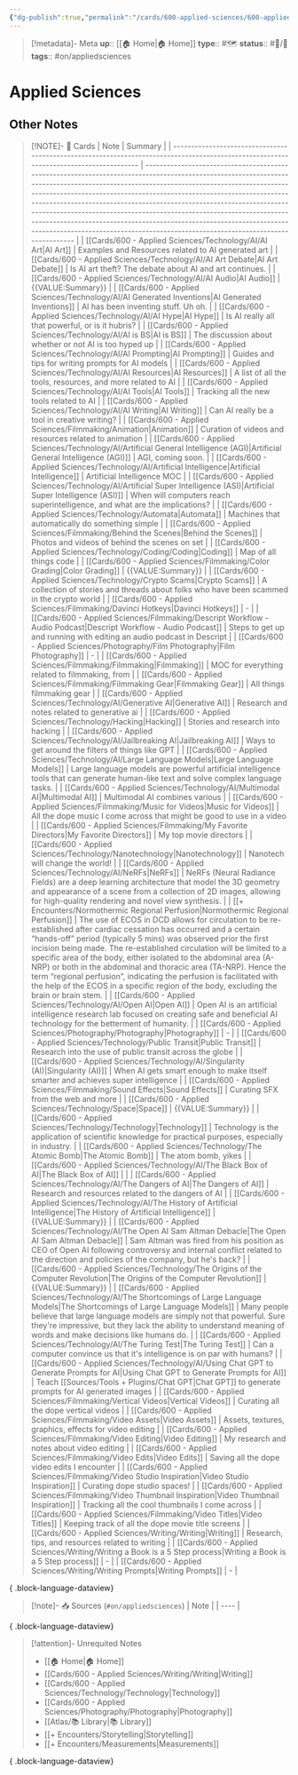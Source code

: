 ```yaml
---
{"dg-publish":true,"permalink":"/cards/600-applied-sciences/600-applied-sciences/","title":"Applied Sciences"}
---
```


> [!metadata]- Meta
> **up**:: [[🏠 Home\|🏠 Home]]
> **type**:: #🗺️ 
> **status**:: #📝/🌿 
> **tags**::  #on/appliedsciences


# Applied Sciences

## Other Notes
> [!NOTE]- 📝 Cards
>  | Note                                                                                                                                   | Summary                                                                                                                                                                                                                                                                                                                                                                                                                                                                                                                                                                      |
> | -------------------------------------------------------------------------------------------------------------------------------------- | ---------------------------------------------------------------------------------------------------------------------------------------------------------------------------------------------------------------------------------------------------------------------------------------------------------------------------------------------------------------------------------------------------------------------------------------------------------------------------------------------------------------------------------------------------------------------------- |
> | [[Cards/600 - Applied Sciences/Technology/AI/AI Art\|AI Art]]                                                                       | Examples and Resources related to AI generated art                                                                                                                                                                                                                                                                                                                                                                                                                                                                                                                           |
> | [[Cards/600 - Applied Sciences/Technology/AI/AI Art Debate\|AI Art Debate]]                                                         | Is AI art theft? The debate about AI and art continues.                                                                                                                                                                                                                                                                                                                                                                                                                                                                                                                      |
> | [[Cards/600 - Applied Sciences/Technology/AI/AI Audio\|AI Audio]]                                                                   | {{VALUE:Summary}}                                                                                                                                                                                                                                                                                                                                                                                                                                                                                                                                                            |
> | [[Cards/600 - Applied Sciences/Technology/AI/AI Generated Inventions\|AI Generated Inventions]]                                     | AI has been inventing stuff. Uh oh.                                                                                                                                                                                                                                                                                                                                                                                                                                                                                                                                          |
> | [[Cards/600 - Applied Sciences/Technology/AI/AI Hype\|AI Hype]]                                                                     | Is AI really all that powerful, or is it hubris?                                                                                                                                                                                                                                                                                                                                                                                                                                                                                                                             |
> | [[Cards/600 - Applied Sciences/Technology/AI/AI is BS\|AI is BS]]                                                                   | The discussion about whether or not AI is too hyped up                                                                                                                                                                                                                                                                                                                                                                                                                                                                                                                       |
> | [[Cards/600 - Applied Sciences/Technology/AI/AI Prompting\|AI Prompting]]                                                           | Guides and tips for writing prompts for AI models                                                                                                                                                                                                                                                                                                                                                                                                                                                                                                                            |
> | [[Cards/600 - Applied Sciences/Technology/AI/AI Resources\|AI Resources]]                                                           | A list of all the tools, resources, and more related to AI                                                                                                                                                                                                                                                                                                                                                                                                                                                                                                                   |
> | [[Cards/600 - Applied Sciences/Technology/AI/AI Tools\|AI Tools]]                                                                   | Tracking all the new tools related to AI                                                                                                                                                                                                                                                                                                                                                                                                                                                                                                                                     |
> | [[Cards/600 - Applied Sciences/Technology/AI/AI Writing\|AI Writing]]                                                               | Can AI really be a tool in creative writing?                                                                                                                                                                                                                                                                                                                                                                                                                                                                                                                                 |
> | [[Cards/600 - Applied Sciences/Filmmaking/Animation\|Animation]]                                                                    | Curation of videos and resources related to animation                                                                                                                                                                                                                                                                                                                                                                                                                                                                                                                        |
> | [[Cards/600 - Applied Sciences/Technology/AI/Artificial General Intelligence (AGI)\|Artificial General Intelligence (AGI)]]         | AGI, coming soon.                                                                                                                                                                                                                                                                                                                                                                                                                                                                                                                                                            |
> | [[Cards/600 - Applied Sciences/Technology/AI/Artificial Intelligence\|Artificial Intelligence]]                                     | Artificial Intelligence MOC                                                                                                                                                                                                                                                                                                                                                                                                                                                                                                                                                  |
> | [[Cards/600 - Applied Sciences/Technology/AI/Artificial Super Intelligence (ASI)\|Artificial Super Intelligence (ASI)]]             | When will computers reach superintelligence, and what are the implications?                                                                                                                                                                                                                                                                                                                                                                                                                                                                                                  |
> | [[Cards/600 - Applied Sciences/Technology/Automata\|Automata]]                                                                      | Machines that automatically do something simple                                                                                                                                                                                                                                                                                                                                                                                                                                                                                                                              |
> | [[Cards/600 - Applied Sciences/Filmmaking/Behind the Scenes\|Behind the Scenes]]                                                    | Photos and videos of behind the scenes on set                                                                                                                                                                                                                                                                                                                                                                                                                                                                                                                                |
> | [[Cards/600 - Applied Sciences/Technology/Coding/Coding\|Coding]]                                                                   | Map of all things code                                                                                                                                                                                                                                                                                                                                                                                                                                                                                                                                                       |
> | [[Cards/600 - Applied Sciences/Filmmaking/Color Grading\|Color Grading]]                                                            | {{VALUE:Summary}}                                                                                                                                                                                                                                                                                                                                                                                                                                                                                                                                                            |
> | [[Cards/600 - Applied Sciences/Technology/Crypto Scams\|Crypto Scams]]                                                              | A collection of stories and threads about folks who have been scammed in the crypto world                                                                                                                                                                                                                                                                                                                                                                                                                                                                                    |
> | [[Cards/600 - Applied Sciences/Filmmaking/Davinci Hotkeys\|Davinci Hotkeys]]                                                        | \-                                                                                                                                                                                                                                                                                                                                                                                                                                                                                                                                                                           |
> | [[Cards/600 - Applied Sciences/Filmmaking/Descript Workflow - Audio Podcast\|Descript Workflow - Audio Podcast]]                    | Steps to get up and running with editing an audio podcast in Descript                                                                                                                                                                                                                                                                                                                                                                                                                                                                                                        |
> | [[Cards/600 - Applied Sciences/Photography/Film Photography\|Film Photography]]                                                     | \-                                                                                                                                                                                                                                                                                                                                                                                                                                                                                                                                                                           |
> | [[Cards/600 - Applied Sciences/Filmmaking/Filmmaking\|Filmmaking]]                                                                  | MOC for everything related to filmmaking, from                                                                                                                                                                                                                                                                                                                                                                                                                                                                                                                               |
> | [[Cards/600 - Applied Sciences/Filmmaking/Filmmaking Gear\|Filmmaking Gear]]                                                        | All things filmmaking gear                                                                                                                                                                                                                                                                                                                                                                                                                                                                                                                                                   |
> | [[Cards/600 - Applied Sciences/Technology/AI/Generative AI\|Generative AI]]                                                         | Research and notes related to generative ai                                                                                                                                                                                                                                                                                                                                                                                                                                                                                                                                  |
> | [[Cards/600 - Applied Sciences/Technology/Hacking\|Hacking]]                                                                        | Stories and research into hacking                                                                                                                                                                                                                                                                                                                                                                                                                                                                                                                                            |
> | [[Cards/600 - Applied Sciences/Technology/AI/Jailbreaking AI\|Jailbreaking AI]]                                                     | Ways to get around the filters of things like GPT                                                                                                                                                                                                                                                                                                                                                                                                                                                                                                                            |
> | [[Cards/600 - Applied Sciences/Technology/AI/Large Language Models\|Large Language Models]]                                         | Large language models are powerful artificial intelligence tools that can generate human-like text and solve complex language tasks.                                                                                                                                                                                                                                                                                                                                                                                                                                         |
> | [[Cards/600 - Applied Sciences/Technology/AI/Multimodal AI\|Multimodal AI]]                                                         | Multimodal AI combines various                                                                                                                                                                                                                                                                                                                                                                                                                                                                                                                                               |
> | [[Cards/600 - Applied Sciences/Filmmaking/Music for Videos\|Music for Videos]]                                                      | All the dope music I come across that might be good to use in a video                                                                                                                                                                                                                                                                                                                                                                                                                                                                                                        |
> | [[Cards/600 - Applied Sciences/Filmmaking/My Favorite Directors\|My Favorite Directors]]                                            | My top movie directors                                                                                                                                                                                                                                                                                                                                                                                                                                                                                                                                                       |
> | [[Cards/600 - Applied Sciences/Technology/Nanotechnology\|Nanotechnology]]                                                          | Nanotech will change the world!                                                                                                                                                                                                                                                                                                                                                                                                                                                                                                                                              |
> | [[Cards/600 - Applied Sciences/Technology/AI/NeRFs\|NeRFs]]                                                                         | NeRFs (Neural Radiance Fields) are a deep learning architecture that model the 3D geometry and appearance of a scene from a collection of 2D images, allowing for high-quality rendering and novel view synthesis.                                                                                                                                                                                                                                                                                                                                                           |
> | [[+ Encounters/Normothermic Regional Perfusion\|Normothermic Regional Perfusion]]                                                   | The use of ECOS in DCD allows for circulation to be re-established after cardiac cessation has occurred and a certain “hands-off” period (typically 5 mins) was observed prior the first incision being made. The re-established circulation will be limited to a specific area of the body, either isolated to the abdominal area (A-NRP) or both in the abdominal and thoracic area (TA-NRP). Hence the term “regional perfusion”, indicating the perfusion is facilitated with the help of the ECOS in a specific region of the body, excluding the brain or brain stem.  |
> | [[Cards/600 - Applied Sciences/Technology/AI/Open AI\|Open AI]]                                                                     | Open AI is an artificial intelligence research lab focused on creating safe and beneficial AI technology for the betterment of humanity.                                                                                                                                                                                                                                                                                                                                                                                                                                     |
> | [[Cards/600 - Applied Sciences/Photography/Photography\|Photography]]                                                               | \-                                                                                                                                                                                                                                                                                                                                                                                                                                                                                                                                                                           |
> | [[Cards/600 - Applied Sciences/Technology/Public Transit\|Public Transit]]                                                          | Research into the use of public transit across the globe                                                                                                                                                                                                                                                                                                                                                                                                                                                                                                                     |
> | [[Cards/600 - Applied Sciences/Technology/AI/Singularity (AI)\|Singularity (AI)]]                                                   | When AI gets smart enough to make itself smarter and achieves super intelligence                                                                                                                                                                                                                                                                                                                                                                                                                                                                                             |
> | [[Cards/600 - Applied Sciences/Filmmaking/Sound Effects\|Sound Effects]]                                                            | Curating SFX from the web and more                                                                                                                                                                                                                                                                                                                                                                                                                                                                                                                                           |
> | [[Cards/600 - Applied Sciences/Technology/Space\|Space]]                                                                            | {{VALUE:Summary}}                                                                                                                                                                                                                                                                                                                                                                                                                                                                                                                                                            |
> | [[Cards/600 - Applied Sciences/Technology/Technology\|Technology]]                                                                  | Technology is the application of scientific knowledge for practical purposes, especially in industry.                                                                                                                                                                                                                                                                                                                                                                                                                                                                        |
> | [[Cards/600 - Applied Sciences/Technology/The Atomic Bomb\|The Atomic Bomb]]                                                        | The atom bomb, yikes                                                                                                                                                                                                                                                                                                                                                                                                                                                                                                                                                         |
> | [[Cards/600 - Applied Sciences/Technology/AI/The Black Box of AI\|The Black Box of AI]]                                             |                                                                                                                                                                                                                                                                                                                                                                                                                                                                                                                                                                              |
> | [[Cards/600 - Applied Sciences/Technology/AI/The Dangers of AI\|The Dangers of AI]]                                                 | Research and resources related to the dangers of AI                                                                                                                                                                                                                                                                                                                                                                                                                                                                                                                          |
> | [[Cards/600 - Applied Sciences/Technology/AI/The History of Artificial Intelligence\|The History of Artificial Intelligence]]       | {{VALUE:Summary}}                                                                                                                                                                                                                                                                                                                                                                                                                                                                                                                                                            |
> | [[Cards/600 - Applied Sciences/Technology/AI/The Open AI Sam Altman Debacle\|The Open AI Sam Altman Debacle]]                       | Sam Altman was fired from his position as CEO of Open AI following controversy and internal conflict related to the direction and policies of the company, but he's back?                                                                                                                                                                                                                                                                                                                                                                                                    |
> | [[Cards/600 - Applied Sciences/Technology/The Origins of the Computer Revolution\|The Origins of the Computer Revolution]]          | {{VALUE:Summary}}                                                                                                                                                                                                                                                                                                                                                                                                                                                                                                                                                            |
> | [[Cards/600 - Applied Sciences/Technology/AI/The Shortcomings of Large Language Models\|The Shortcomings of Large Language Models]] | Many people believe that large language models are simply not that powerful. Sure they're impressive, but they lack the ability to understand meaning of words and make decisions like humans do.                                                                                                                                                                                                                                                                                                                                                                            |
> | [[Cards/600 - Applied Sciences/Technology/AI/The Turing Test\|The Turing Test]]                                                     | Can a computer convince us that it's intelligence is on par with humans?                                                                                                                                                                                                                                                                                                                                                                                                                                                                                                     |
> | [[Cards/600 - Applied Sciences/Technology/AI/Using Chat GPT to Generate Prompts for AI\|Using Chat GPT to Generate Prompts for AI]] | Teach [[Sources/Tools + Plugins/Chat GPT\|Chat GPT]] to generate prompts for AI generated images                                                                                                                                                                                                                                                                                                                                                                                                                                                                                                               |
> | [[Cards/600 - Applied Sciences/Filmmaking/Vertical Videos\|Vertical Videos]]                                                        | Curating all the dope vertical videos                                                                                                                                                                                                                                                                                                                                                                                                                                                                                                                                        |
> | [[Cards/600 - Applied Sciences/Filmmaking/Video Assets\|Video Assets]]                                                              | Assets, textures, graphics, effects for video editing                                                                                                                                                                                                                                                                                                                                                                                                                                                                                                                        |
> | [[Cards/600 - Applied Sciences/Filmmaking/Video Editing\|Video Editing]]                                                            | My research and notes about video editing                                                                                                                                                                                                                                                                                                                                                                                                                                                                                                                                    |
> | [[Cards/600 - Applied Sciences/Filmmaking/Video Edits\|Video Edits]]                                                                | Saving all the dope video edits I encounter                                                                                                                                                                                                                                                                                                                                                                                                                                                                                                                                  |
> | [[Cards/600 - Applied Sciences/Filmmaking/Video Studio Inspiration\|Video Studio Inspiration]]                                      | Curating dope studio spaces!                                                                                                                                                                                                                                                                                                                                                                                                                                                                                                                                                 |
> | [[Cards/600 - Applied Sciences/Filmmaking/Video Thumbnail Inspiration\|Video Thumbnail Inspiration]]                                | Tracking all the cool thumbnails I come across                                                                                                                                                                                                                                                                                                                                                                                                                                                                                                                               |
> | [[Cards/600 - Applied Sciences/Filmmaking/Video Titles\|Video Titles]]                                                              | Keeping track of all the dope movie title screens                                                                                                                                                                                                                                                                                                                                                                                                                                                                                                                            |
> | [[Cards/600 - Applied Sciences/Writing/Writing\|Writing]]                                                                           | Research, tips, and resources related to writing                                                                                                                                                                                                                                                                                                                                                                                                                                                                                                                             |
> | [[Cards/600 - Applied Sciences/Writing/Writing a Book is a 5 Step process\|Writing a Book is a 5 Step process]]                     | \-                                                                                                                                                                                                                                                                                                                                                                                                                                                                                                                                                                           |
> | [[Cards/600 - Applied Sciences/Writing/Writing Prompts\|Writing Prompts]]                                                           | \-                                                                                                                                                                                                                                                                                                                                                                                                                                                                                                                                                                           |
> 
{ .block-language-dataview}

> [!note]- 📥 Sources (`#on/appliedsciences`)
>  | Note |
> | ---- |
> 
{ .block-language-dataview}

> [!attention]- Unrequited Notes
>  - [[🏠 Home\|🏠 Home]]
> - [[Cards/600 - Applied Sciences/Writing/Writing\|Writing]]
> - [[Cards/600 - Applied Sciences/Technology/Technology\|Technology]]
> - [[Cards/600 - Applied Sciences/Photography/Photography\|Photography]]
> - [[Atlas/📚 Library\|📚 Library]]
> - [[+ Encounters/Storytelling\|Storytelling]]
> - [[+ Encounters/Measurements\|Measurements]]
> 
{ .block-language-dataview}